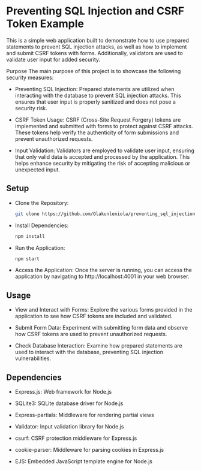 # Preventing SQL Injection and CSRF Token Example
This is a simple web application built to demonstrate how to use prepared statements to prevent SQL injection attacks, as well as how to implement and submit CSRF tokens with forms. Additionally, validators are used to validate user input for added security.

Purpose
The main purpose of this project is to showcase the following security measures:
+ Preventing SQL Injection: Prepared statements are utilized when interacting with the database to prevent SQL injection attacks. This ensures that user input is properly sanitized and does not pose a security risk.
- CSRF Token Usage: CSRF (Cross-Site Request Forgery) tokens are implemented and submitted with forms to protect against CSRF attacks. These tokens help verify the authenticity of form submissions and prevent unauthorized requests.
+ Input Validation: Validators are employed to validate user input, ensuring that only valid data is accepted and processed by the application. This helps enhance security by mitigating the risk of accepting malicious or unexpected input.

## Setup
+ Clone the Repository:
    ```bash
    git clone https://github.com/Olakunleniola/preventing_sql_injections_crsftoken_validation_example.git
    ```
- Install Dependencies:
    ```bash
    npm install
    ```
+ Run the Application:
    ```bash
    npm start
    ```
- Access the Application: Once the server is running, you can access the application by navigating to http://localhost:4001 in your web browser.

## Usage
+ View and Interact with Forms: Explore the various forms provided in the application to see how CSRF tokens are included and validated.
- Submit Form Data: Experiment with submitting form data and observe how CSRF tokens are used to prevent unauthorized requests.
+ Check Database Interaction: Examine how prepared statements are used to interact with the database, preventing SQL injection vulnerabilities.

## Dependencies
+ Express.js: Web framework for Node.js
- SQLite3: SQLite database driver for Node.js
+ Express-partials: Middleware for rendering partial views
- Validator: Input validation library for Node.js
+ csurf: CSRF protection middleware for Express.js
- cookie-parser: Middleware for parsing cookies in Express.js
+ EJS: Embedded JavaScript template engine for Node.js
